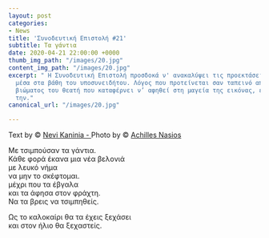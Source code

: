 ```yaml
---
layout: post
categories:
- News
title: 'Συνοδευτική Επιστολή #21'
subtitle: Τα γάντια
date: 2020-04-21 22:00:00 +0000
thumb_img_path: "/images/20.jpg"
content_img_path: "/images/20.jpg"
excerpt: " Η Συνοδευτική Επιστολή προσδοκά ν' ανακαλύψει τις προεκτάσεις της εικόνας
  μέσα στα βάθη του υποσυνειδήτου. Λόγος που προτείνεται σαν ταπεινό απαύγασμα του
  βιώματος του θεατή που καταφέρνει ν’ αφηθεί στη μαγεία της εικόνας, επαναδημιουργώντας
  την."
canonical_url: "/images/20.jpg"

---
```

Text by © <a href="https://www.facebook.com/nevi.kaninia" target="blank">Nevi Kaninia - </a>Photo by © <a href="https://anikon.org/" target="blank">Achilles Nasios</a>

Με τσιμπούσαν τα γάντια.  
Κάθε φορά έκανα μια νέα βελονιά  
με λευκό νήμα  
να μην το σκέφτομαι.  
μέχρι που τα έβγαλα  
και τα άφησα στον φράχτη.  
Να τα βρεις να τσιμπηθείς.

Ως το καλοκαίρι θα τα έχεις ξεχάσει  
και στον ήλιο θα ξεχαστείς.